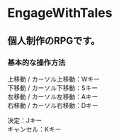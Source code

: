 # EngageWithTales
## 個人制作のRPGです。  
  
### 基本的な操作方法  
  
上移動 / カーソル上移動：Wキー  
下移動 / カーソル下移動：Sキー  
左移動 / カーソル左移動：Aキー  
右移動 / カーソル右移動：Dキー  
  
決定：Jキー  
キャンセル：Kキー
